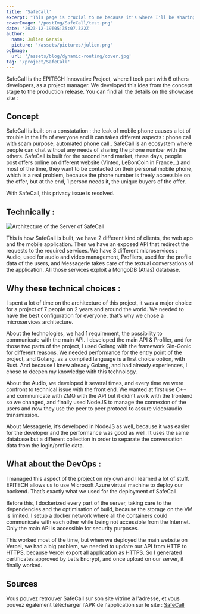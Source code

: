 ```yaml
---
title: 'SafeCall'
excerpt: "This page is crucial to me because it's where I'll be sharing thoughts, articles, and information about my friends' projects. It's a way to support their work and encourage different opinions on various topics."
coverImage: '/postImg/SafeCall/test.png'
date: '2023-12-19T05:35:07.322Z'
author:
  name: Julien Garsia
  picture: '/assets/pictures/julien.png'
ogImage:
  url: '/assets/blog/dynamic-routing/cover.jpg'
tag: '/project/SafeCall'
---
```


SafeCall is the EPITECH Innovative Project, where I took part with 6 others developers, as a project manager. We developed this idea from the concept stage to the production release. You can find all the details on the showcase site : <link>

## Concept

SafeCall is built on a constatation : the leak of mobile phone causes a lot of trouble in the life of everyone and it can takes different aspects : phone call with scam purpose, automated phone call..
SafeCall is an ecosystem where people can chat without any needs of sharing the phone number with the others. SafeCall is built for the second hand market, these days, people post offers online on different website (Vinted, LeBonCoin in France…) and most of the time, they want to be contacted on their personal mobile phone, which is a real problem, because the phone number is freely accessible on the offer, but at the end, 1 person needs it, the unique buyers of the offer.

With SafeCall, this privacy issue is resolved.

## Technically :
![Architecture of the Server of SafeCall](/postImg/SafeCall/archi.png)

This is how SafeCall is built, we have 2 different kind of clients, the web app and the mobile application. Then we have an exposed API that redirect the requests to the required services. We have 3 different microservices : Audio, used for audio and video management, Profilers, used for the profile data of the users, and Messagerie takes care of the textual conversations of the application. All those services exploit a MongoDB (Atlas) database.


## Why these technical choices :

I spent a lot of time on the architecture of this project, it was a major choice for a project of 7 people on 2 years and around the world. We needed to have the best configuration for everyone, that’s why we chose a microservices architecture.

About the technologies, we had 1 requirement, the possibility to communicate with the main API. I developed the main API & Profiler, and for those two parts of the project, I used Golang with the framework Gin-Gonic for different reasons. We needed performance for the entry point of the project, and Golang, as a compiled language is a first choice option, with Rust. And because I knew already Golang, and had already experiences, I chose to deepen my knowledge with this technology. 

About the Audio, we developed it several times, and every time we were confront to technical issue with the front end. We wanted at first use C++ and communicate with ZMQ with the API but it didn’t work with the frontend so we changed, and finally used NodeJS to manage the connexion of the users and now they use the peer to peer protocol to assure video/audio transmission.

About Messagerie, it’s developed in NodeJS as well, because it was easier for the developer and the performance was good as well. It uses the same database but a different collection in order to separate the conversation data from the login/profile data.

## What about the DevOps :

I managed this aspect of the project on my own and I learned a lot of stuff. EPITECH allows us to use Microsoft Azure virtual machine to deploy our backend. That’s exactly what we used for the deployment of SafeCall.

Before this, I dockerized every part of the server, taking care to the dependencies and the optimisation of build, because the storage on the VM is limited. I setup a docker network where all the containers could communicate with each other while being not accessible from the Internet. Only the main API is accessible for security purposes.

This worked most of the time, but when we deployed the main website on Vercel, we had a big problem, we needed to update our API from HTTP to HTTPS, because Vercel export all application as HTTPS. So I generated certificates approved by Let’s Encrypt, and once upload on our server, it finally worked.


## Sources

Vous pouvez retrouver SafeCall sur son site vitrine à l'adresse, et vous pouvez également télécharger l'APK de l'application sur le site : [SafeCall](https://eip.epitech.eu/2024/safecall/) 
